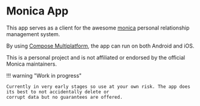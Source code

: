 # Monica App

This app serves as a client for the awesome [monica](https://github.com/monicahq/monica)
personal relationship management system.

By using [Compose Multiplatform](https://www.jetbrains.com/compose-multiplatform/), the app can run on both Android
and iOS.

This is a personal project and is not affiliated or endorsed by the official Monica maintainers.

!!! warning "Work in progress"

    Currently in very early stages so use at your own risk. The app does its best to not accidentally delete or
    corrupt data but no guarantees are offered.
